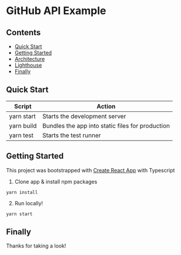 # GitHub API Example

## Contents

- [Quick Start](#quick-start)
- [Getting Started](#getting-started)
- [Architecture](#architecture)
- [Lighthouse](#lighthouse)
- [Finally](#finally)

## Quick Start

| Script | Action |
| --- | --- |
| yarn start | Starts the development server |
| yarn build | Bundles the app into static files for production |
| yarn test | Starts the test runner |

## Getting Started

This project was bootstrapped with [Create React App](https://github.com/facebook/create-react-app) with Typescript

1. Clone app & install npm packages 
```
yarn install
```

2. Run locally!
```
yarn start
```

## Finally

Thanks for taking a look!
